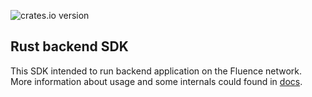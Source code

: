 ![crates.io version](https://img.shields.io/crates/v/fluence?color=green)

## Rust backend SDK

This SDK intended to run backend application on the Fluence network. More information about usage and some internals could found in [docs](https://fluence-labs.readme.io/docs/rust-backend-sdk).
